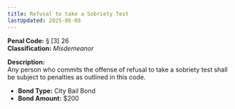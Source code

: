 ```yaml
---
title: Refusal to take a Sobriety Test
lastUpdated: 2025-06-08
---
```


**Penal Code:** § [3] 26  
**Classification:** *Misdemeanor*

**Description:**  
Any person who commits the offense of refusal to take a sobriety test shall be subject to penalties as outlined in this code.

- **Bond Type:** City Bail Bond  
- **Bond Amount:** $200
